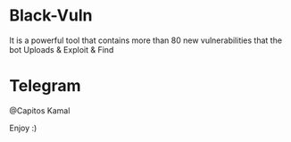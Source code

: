# Black-Vuln

It is a powerful tool that contains more than 80 new vulnerabilities that the bot Uploads &amp; Exploit &amp; Find

# Telegram

@Capitos Kamal


Enjoy :)
